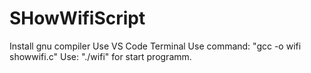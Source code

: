 # SHowWifiScript
Install gnu compiler
Use VS Code Terminal
Use command: "gcc -o wifi showwifi.c"
Use: "./wifi" for start programm.
